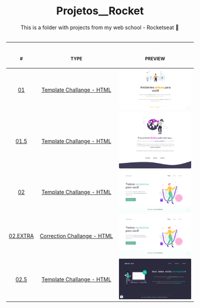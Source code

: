 <h1 align="center"> Projetos__Rocket </h1>

<p align="center">This is a folder with projects from my web school - Rocketseat 🚀 
<br><br>
<table align="center">
    <thead>
        <tr>
            <th align="center">
                <img width="20" height="1"> 
                <p>
                    <small>#</small>
                </p>
            </th>
            <th align="center">
                <img width="300" height="1"> 
                <p> 
                    <small>
                        TYPE
                    </small>
                </p>
            <th align="center">
                <img width="201" height="1">
                <p align="center"> 
                    <small>
                    PREVIEW
                    </small>
                </p>
            </th>
        </tr>
    </thead>
    <tbody>
        <tr>
            <td align="center"><a href="https://github.com/LucasLoopsT/Projetos__Rocket/tree/main/Projeto__01">01</a></td>
            <td align="center"><a href="https://github.com/LucasLoopsT/Projetos__Rocket/tree/main/Projeto__01">Template Challange - HTML</a></td>
            <td align="center"><a href="https://github.com/LucasLoopsT/Projetos__Rocket/tree/main/Projeto__01">
            <img width="300px" src="https://github.com/LucasLoopsT/Projetos__Rocket/blob/main/Projeto__01/images/preview.png?raw=true"/></a>
            </td>
        </tr>
        <tr>
            <td align="center"><a href="https://github.com/LucasLoopsT/Projetos__Rocket/tree/main/Projeto__01.5">01.5</a></td>
            <td align="center"><a href="https://github.com/LucasLoopsT/Projetos__Rocket/tree/main/Projeto__01.5">Template Challange - HTML</a></td>
            <td align="center"><a href="https://github.com/LucasLoopsT/Projetos__Rocket/tree/main/Projeto__01.5">
            <img width="300px" src="https://github.com/LucasLoopsT/Projetos__Rocket/blob/main/Projeto__01.5/imgs/preview.png?raw=true"/></a>
            </td>
        </tr>
        <tr>
            <td align="center"><a href="https://github.com/LucasLoopsT/Projetos__Rocket/tree/main/Projeto__02">02</a></td>
            <td align="center"><a href="https://github.com/LucasLoopsT/Projetos__Rocket/tree/main/Projeto__02">Template Challange - HTML</a></td>
            <td align="center"><a href="https://github.com/LucasLoopsT/Projetos__Rocket/tree/main/Projeto__02">
            <img width="300px" src="https://github.com/LucasLoopsT/Projetos__Rocket/blob/main/Projeto__02/imgs/preview.png?raw=true"/></a>
            </td>
        </tr>
        <tr>
            <td align="center"><a href="https://github.com/LucasLoopsT/Projetos__Rocket/tree/main/Projeto__02-EXTRA">02.EXTRA</a></td>
            <td align="center"><a href="https://github.com/LucasLoopsT/Projetos__Rocket/tree/main/Projeto__02-EXTRA">Correction Challange - HTML</a></td>
            <td align="center"><a href="https://github.com/LucasLoopsT/Projetos__Rocket/tree/main/Projeto__02-EXTRA">
            <img width="300px" src="https://github.com/LucasLoopsT/Projetos__Rocket/blob/main/Projeto__02/imgs/preview.png?raw=true"/></a>
            </td>
        </tr>
        <tr>
            <td align="center"><a href="https://github.com/LucasLoopsT/Projetos__Rocket/tree/main/Projeto__02.5">02.5</a></td>
            <td align="center"><a href="https://github.com/LucasLoopsT/Projetos__Rocket/tree/main/Projeto__02.5">Template Challange - HTML</a></td>
            <td align="center"><a href="https://github.com/LucasLoopsT/Projetos__Rocket/tree/main/Projeto__01">
            <img width="300px" src="https://github.com/LucasLoopsT/Projetos__Rocket/blob/main/Projeto__02.5/imgs/preview.png?raw=true"/></a>
            </td>
        </tr>
    </tbody>
</table></p>
